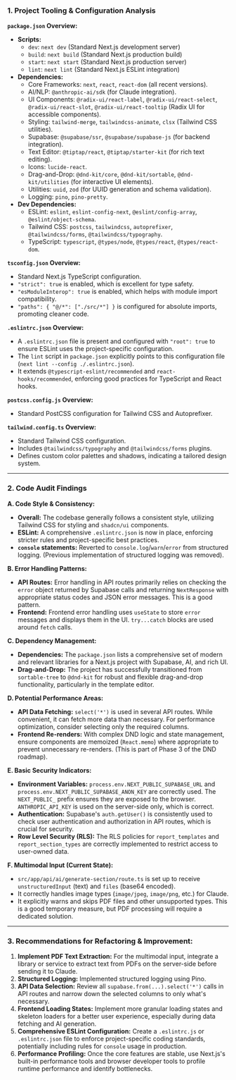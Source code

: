 ### 1. Project Tooling & Configuration Analysis

**`package.json` Overview:**
*   **Scripts:**
    *   `dev`: `next dev` (Standard Next.js development server)
    *   `build`: `next build` (Standard Next.js production build)
    *   `start`: `next start` (Standard Next.js production server)
    *   `lint`: `next lint` (Standard Next.js ESLint integration)
*   **Dependencies:**
    *   Core Frameworks: `next`, `react`, `react-dom` (all recent versions).
    *   AI/NLP: `@anthropic-ai/sdk` (for Claude integration).
    *   UI Components: `@radix-ui/react-label`, `@radix-ui/react-select`, `@radix-ui/react-slot`, `@radix-ui/react-tooltip` (Radix UI for accessible components).
    *   Styling: `tailwind-merge`, `tailwindcss-animate`, `clsx` (Tailwind CSS utilities).
    *   Supabase: `@supabase/ssr`, `@supabase/supabase-js` (for backend integration).
    *   Text Editor: `@tiptap/react`, `@tiptap/starter-kit` (for rich text editing).
    *   Icons: `lucide-react`.
    *   Drag-and-Drop: `@dnd-kit/core`, `@dnd-kit/sortable`, `@dnd-kit/utilities` (for interactive UI elements).
    *   Utilities: `uuid`, `zod` (for UUID generation and schema validation).
    *   Logging: `pino`, `pino-pretty`.
*   **Dev Dependencies:**
    *   ESLint: `eslint`, `eslint-config-next`, `@eslint/config-array`, `@eslint/object-schema`.
    *   Tailwind CSS: `postcss`, `tailwindcss`, `autoprefixer`, `@tailwindcss/forms`, `@tailwindcss/typography`.
    *   TypeScript: `typescript`, `@types/node`, `@types/react`, `@types/react-dom`.

**`tsconfig.json` Overview:**
*   Standard Next.js TypeScript configuration.
*   `"strict": true` is enabled, which is excellent for type safety.
*   `"esModuleInterop": true` is enabled, which helps with module import compatibility.
*   `"paths": { "@/*": ["./src/*"] }` is configured for absolute imports, promoting cleaner code.

**`.eslintrc.json` Overview:**
*   A `.eslintrc.json` file is present and configured with `"root": true` to ensure ESLint uses the project-specific configuration.
*   The `lint` script in `package.json` explicitly points to this configuration file (`next lint --config ./.eslintrc.json`).
*   It extends `@typescript-eslint/recommended` and `react-hooks/recommended`, enforcing good practices for TypeScript and React hooks.

**`postcss.config.js` Overview:**
*   Standard PostCSS configuration for Tailwind CSS and Autoprefixer.

**`tailwind.config.ts` Overview:**
*   Standard Tailwind CSS configuration.
*   Includes `@tailwindcss/typography` and `@tailwindcss/forms` plugins.
*   Defines custom color palettes and shadows, indicating a tailored design system.

---

### 2. Code Audit Findings

**A. Code Style & Consistency:**
*   **Overall:** The codebase generally follows a consistent style, utilizing Tailwind CSS for styling and `shadcn/ui` components.
*   **ESLint:** A comprehensive `.eslintrc.json` is now in place, enforcing stricter rules and project-specific best practices.
*   **`console` statements:** Reverted to `console.log`/`warn`/`error` from structured logging. (Previous implementation of structured logging was removed).

**B. Error Handling Patterns:**
*   **API Routes:** Error handling in API routes primarily relies on checking the `error` object returned by Supabase calls and returning `NextResponse` with appropriate status codes and JSON error messages. This is a good pattern.
*   **Frontend:** Frontend error handling uses `useState` to store `error` messages and displays them in the UI. `try...catch` blocks are used around `fetch` calls.

**C. Dependency Management:**
*   **Dependencies:** The `package.json` lists a comprehensive set of modern and relevant libraries for a Next.js project with Supabase, AI, and rich UI.
*   **Drag-and-Drop:** The project has successfully transitioned from `sortable-tree` to `@dnd-kit` for robust and flexible drag-and-drop functionality, particularly in the template editor.

**D. Potential Performance Areas:**
*   **API Data Fetching:** `select('*')` is used in several API routes. While convenient, it can fetch more data than necessary. For performance optimization, consider selecting only the required columns.
*   **Frontend Re-renders:** With complex DND logic and state management, ensure components are memoized (`React.memo`) where appropriate to prevent unnecessary re-renders. (This is part of Phase 3 of the DND roadmap).

**E. Basic Security Indicators:**
*   **Environment Variables:** `process.env.NEXT_PUBLIC_SUPABASE_URL` and `process.env.NEXT_PUBLIC_SUPABASE_ANON_KEY` are correctly used. The `NEXT_PUBLIC_` prefix ensures they are exposed to the browser. `ANTHROPIC_API_KEY` is used on the server-side only, which is correct.
*   **Authentication:** Supabase's `auth.getUser()` is consistently used to check user authentication and authorization in API routes, which is crucial for security.
*   **Row Level Security (RLS):** The RLS policies for `report_templates` and `report_section_types` are correctly implemented to restrict access to user-owned data.

**F. Multimodal Input (Current State):**
*   `src/app/api/ai/generate-section/route.ts` is set up to receive `unstructuredInput` (text) and `files` (base64 encoded).
*   It correctly handles image types (`image/jpeg`, `image/png`, etc.) for Claude.
*   It explicitly warns and skips PDF files and other unsupported types. This is a good temporary measure, but PDF processing will require a dedicated solution.

---

### 3. Recommendations for Refactoring & Improvement:

1.  **Implement PDF Text Extraction:** For the multimodal input, integrate a library or service to extract text from PDFs on the server-side before sending it to Claude.
2.  **Structured Logging:** Implemented structured logging using Pino.
3.  **API Data Selection:** Review all `supabase.from(...).select('*')` calls in API routes and narrow down the selected columns to only what's necessary.
4.  **Frontend Loading States:** Implement more granular loading states and skeleton loaders for a better user experience, especially during data fetching and AI generation.
5.  **Comprehensive ESLint Configuration:** Create a `.eslintrc.js` or `.eslintrc.json` file to enforce project-specific coding standards, potentially including rules for `console` usage in production.
6.  **Performance Profiling:** Once the core features are stable, use Next.js's built-in performance tools and browser developer tools to profile runtime performance and identify bottlenecks.
